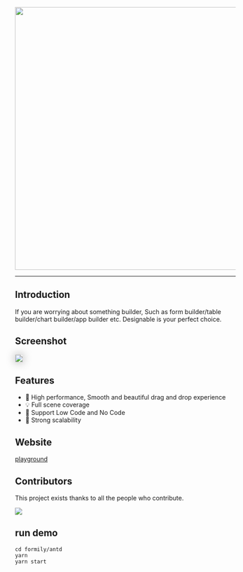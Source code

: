 <p align="center">
<img width="600" src="https://img.alicdn.com/imgextra/i1/O1CN01bg1tTN1p5ZOPmhKV0_!!6000000005309-55-tps-2200-981.svg">
</p>

---

## Introduction

If you are worrying about something builder, Such as form builder/table builder/chart builder/app builder etc.
Designable is your perfect choice.

## Screenshot

<img src="https://img.alicdn.com/imgextra/i1/O1CN01UYmA8f1apczHZRygt_!!6000000003379-2-tps-3040-1802.png" style="box-shadow:0px 0px 20px #aaa;border:1px solid #ddd"/>

## Features

- 🚀 High performance, Smooth and beautiful drag and drop experience
- 💡 Full scene coverage
- 🎨 Support Low Code and No Code
- 🏅 Strong scalability

## Website

[playground](https://designable.netlify.app)

## Contributors

This project exists thanks to all the people who contribute.

<p>
<a href="https://github.com/alibaba/designable/graphs/contributors"><img src="https://contrib.rocks/image?repo=alibaba/designable" /></a>
</p>

## run demo

```
cd formily/antd
yarn 
yarn start
```
